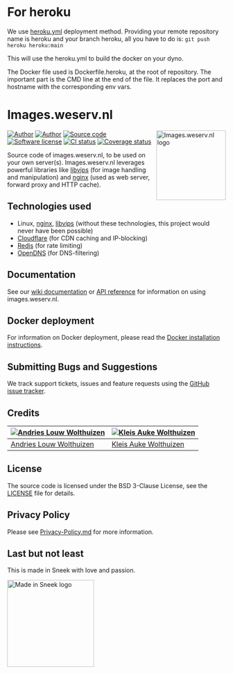 # For heroku
We use [heroku.yml](https://devcenter.heroku.com/articles/build-docker-images-heroku-yml) deployment method. Providing your remote repository name is heroku and your branch heroku, all you have to do is: 
`git push heroku heroku:main`

This will use the heroku.yml to build the docker on your dyno.

The Docker file used is Dockerfile.heroku, at the root of repository. The important part is the CMD line at the end of the file. It replaces the port and hostname with the corresponding env vars.

# Images.weserv.nl

<img src="https://raw.githubusercontent.com/weserv/docs/deploy/logo.svg?sanitize=true" width="160" height="160" alt="Images.weserv.nl logo" align="right">

[![Author](https://img.shields.io/badge/author-andrieslouw-blue.svg)](https://github.com/andrieslouw)
[![Author](https://img.shields.io/badge/author-kleisauke-blue.svg)](https://github.com/kleisauke)
[![Source code](https://img.shields.io/badge/source-weserv/images-blue.svg)](https://github.com/weserv/images)
[![Software license](https://img.shields.io/github/license/weserv/images.svg)](https://opensource.org/licenses/BSD-3-Clause)
[![CI status](https://github.com/weserv/images/workflows/CI/badge.svg?branch=5.x)](https://github.com/weserv/images/actions)
[![Coverage status](https://codecov.io/gh/weserv/images/branch/5.x/graph/badge.svg)](https://codecov.io/gh/weserv/images)

Source code of images.weserv.nl, to be used on your own server(s). 
Images.weserv.nl leverages powerful libraries like [libvips](https://github.com/libvips/libvips) 
(for image handling and manipulation) and [nginx](https://github.com/nginx/nginx) (used as web server, forward proxy and HTTP cache).

## Technologies used

- Linux, [nginx](https://github.com/nginx/nginx), [libvips](https://github.com/libvips/libvips) 
(without these technologies,  this project would never have been possible)
- [Cloudflare](https://www.cloudflare.com/) (for CDN caching and IP-blocking)
- [Redis](https://github.com/antirez/redis) (for rate limiting)
- [OpenDNS](https://www.opendns.com/) (for DNS-filtering)

## Documentation

See our [wiki documentation](https://github.com/weserv/images/wiki) or 
[API reference](https://images.weserv.nl/) for information on using images.weserv.nl.

## Docker deployment

For information on Docker deployment, please read the 
[Docker installation instructions](docker/README.md).

## Submitting Bugs and Suggestions

We track support tickets, issues and feature requests using 
the [GitHub issue tracker](https://github.com/weserv/images/issues).

## Credits

[![Andries Louw Wolthuizen][avatar-author1]](https://github.com/andrieslouw) | [![Kleis Auke Wolthuizen][avatar-author2]](https://github.com/kleisauke)
------------- | -------------
[Andries Louw Wolthuizen](https://github.com/andrieslouw) | [Kleis Auke Wolthuizen](https://github.com/kleisauke)

## License

The source code is licensed under the BSD 3-Clause License, see the [LICENSE](LICENSE) file for details.

## Privacy Policy

Please see [Privacy-Policy.md](Privacy-Policy.md) for more information.

## Last but not least

This is made in Sneek with love and passion.

<a href="https://en.wikipedia.org/wiki/Sneek"><img src="https://raw.githubusercontent.com/weserv/docs/deploy/made-in-sneek.svg?sanitize=true" height="200" alt="Made in Sneek logo"></a>

[avatar-author1]: https://avatars2.githubusercontent.com/u/11487455?v=3&s=120
[avatar-author2]: https://avatars2.githubusercontent.com/u/12746591?v=3&s=120
